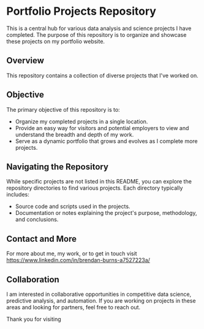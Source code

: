 # Portfolio Projects Repository

This is a central hub for various data analysis and science projects I have completed. The purpose of this repository is to organize and showcase these projects on my portfolio website.

## Overview
This repository contains a collection of diverse projects that I've worked on.

## Objective
The primary objective of this repository is to:
- Organize my completed projects in a single location.
- Provide an easy way for visitors and potential employers to view and understand the breadth and depth of my work.
- Serve as a dynamic portfolio that grows and evolves as I complete more projects.

## Navigating the Repository
While specific projects are not listed in this README, you can explore the repository directories to find various projects. Each directory typically includes:
- Source code and scripts used in the projects.
- Documentation or notes explaining the project's purpose, methodology, and conclusions.

## Contact and More
For more about me, my work, or to get in touch visit https://www.linkedin.com/in/brendan-burns-a7527223a/

## Collaboration
I am interested in collaborative opportunities in competitive data science, predictive analysis, and automation. If you are working on projects in these areas and looking for partners, feel free to reach out.


Thank you for visiting
